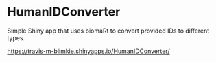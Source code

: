 # HumanIDConverter
Simple Shiny app that uses biomaRt to convert provided IDs to different types.

https://travis-m-blimkie.shinyapps.io/HumanIDConverter/
